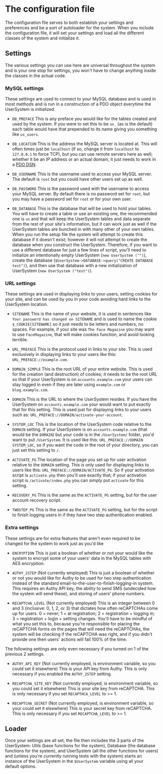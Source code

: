 # The configuration file
The configuration file serves to both establish your settings and preferences and be a sort of autoloader for the system.
When you include the configuration file, it will set your settings and load all the different classes of the system and initialize it.


## Settings
The various settings you can use here are universal throughout the system and is your one stop for settings, you won't have to change anything inside the classes in the actual code.

### MySQL settings
These settings are used to connect to your MySQL database and is used in most methods and is run in a construction of a PDO object everytime the UserSystem is initialized.

- `DB_PREFACE` This is any preface you would like for the tables created and used by the system.
If you were to set this to be `us_` (as is the default) each table would have that prepended to its name giving you something like `us_users`.

- `DB_LOCATION` This is the address the MySQL server is located at. This will often times just be `localhost` (if so, change it from `localhost` to `127.0.0.1` to force TCP), but you can use remote servers here as well; whether it be an IP address or an actual domain, it just needs to work in a [PDO DSN](http://php.net/manual/en/pdo.construct.php).

- `DB_USERNAME` This is the username used to access your MySQL server. The default is `root` but you could have other users set up as well.

- `DB_PASSWORD` This is the password used with the username to access your MySQL server. By default there is no password set for `root`, but you may have a password set for `root` or for your own user.

- `DB_DATABASE` This is the database that will be used to hold your tables. You will have to create a table or use an existing one, the recommended one is `us` and that will keep the UserSystem tables and data separate from the rest of your site's information, but it can work just as well if the UserSystem tables are bunched in with many other of your own tables. When you run the setup file the system will attempt to create this database if it doesn't exist; however it will not attempt to create the database when you construct the UserSystem. Therefore, if you want to use a different database for just a few lines of script, you'll need to initialize an intentionally empty UserSystem (`new UserSystem ("")`), create the database (`$UserSystem->DATABASE->query("CREATE DATABASE test")`), and then use that database with a new initialization of UserSystem (`new UserSystem ("test")`).

### URL settings
These settings are used in displaying links to your users, setting cookies for your site, and can be used by you in your code avoiding hard links to the UserSystem location.

- `SITENAME` This is the name of your website, it is used in sentences like `Your password has changed on SITENAME` and is used to name the cookie `$_COOKIE[SITENAME]` so it just needs to be letters and numbers, no spaces. For example, if your site was `The Face Magazine` you may want to use `FaceMagazine`, that will make cookies function, and avoid looking terrible.

- `URL_PREFACE` This is the protocol used in links to your site. This is used exclusively in displaying links to your users like this: `URL_PREFACE://example.com`.

- `DOMAIN_SIMPLE` This is the root URL of your entire website. This is used for the creation (and destruction) of cookies; it needs to be the root URL so that if your UserSystem is on `accounts.example.com` your users can stay logged in even if they are later using `example.com` or `blog.example.com`.

- `DOMAIN` This is the URL to where the UserSystem resides. If you have the UserSystem on `accounts.example.com` your would want to put exactly that for this setting. This is used just for displaying links to your users such as: `URL_PREFACE://DOMAIN/activate-your-account`.

- `SYSTEM_LOC` This is the location of the UserSystem code relative to the `DOMAIN` setting. If your UserSystem is on `accounts.example.com` (that would be the `DOMAIN`) but your code is in the `/UserSystem/` folder, you'd want to put `/UserSystem`. It is used like this: `URL_PREFACE://DOMAIN SYSTEM_LOC`, so if you want the code in the root of your directory, you can just set this setting to `/`.

- `ACTIVATE_PG` The location of the page you set up for user activation relative to the `DOMAIN` setting. This is only used for displaying links to users like this: `URL_PREFACE://DOMAIN/ACTIVATE_PG`. So if your activation script is `activate.php` then you'll use exactly that; if your activation script is `/activate/index.php` you can simply put `activate` for this setting.

- `RECOVERY_PG` This is the same as the `ACTIVATE_PG` setting, but for the user account recovery script.

- `TWOSTEP_PG` This is the same as the `ACTIVATE_PG` setting, but for the script to finish logging users in if they have two step authentication enabled.

### Extra settings
These settings are for extra features that aren't even required to be changed for the system to work just as you'd like

- `ENCRYPTION` This is just a boolean of whether or not your would like the system to encrypt some of your users' data in the MySQL tables with AES encryption.

- `AUTHY_2STEP` (Not currently employed) This is just a boolean of whether or not you would like for Authy to be used for two step authentication instead of the standard email-to-the-user-to-finish-logging-in system. This requires an Authy API key, the ability to send SMS (undecided how the system will send these), and storing of users' phone numbers.

- `RECAPTCHA_LEVEL` (Not currently employed) This is an integer between 0 and 3 (inclusive: 0, 1, 2, or 3) that dictates how often reCAPTCHAs come up for users. 0 = never; 1 = at registration; 2 = registration + logging in; 3 = registration + login + setting changes. You'll have to be mindful of what you set this to, because you're responsible for placing the reCAPTCHA forms on the pages that will need the reCAPTCHAs, the system will be checking if the reCAPTCHA was right, and if you didn't provide one then users' actions will fail 100% of the time.

The following settings are only even necessary if you turned on 1 of the previous 2 settings.

- `AUTHY_API_KEY` (Not currently employed, is environment variable, so you could set it elsewhere) This is your API key from Authy. This is only necessary if you enabled the `AUTHY_2STEP` setting.

- `RECAPTCHA_SITE_KEY` (Not currently employed, is environment variable, so you could set it elsewhere) This is your site key from reCAPTCHA. This is only necessary if you set `RECAPTHCA_LEVEL` to >= 1.

- `RECAPTCHA_SECRET` (Not currently employed, is environment variable, so your could set it elsewhere) This is your secret key from reCAPTCHA. This is only necessary if you set `RECAPTCHA_LEVEL` to >= 1.

## Loader
Once your settings are all set, the file then includes the 3 parts of the UserSystem: Utils (base functions for the system), Database (the database functions for the system), and UserSystem (all the other functions for users) and (unless you're currently running tests with the system) starts an instance of the UserSystem in the `$UserSystem` variable using all your default options.